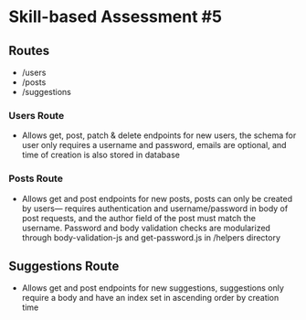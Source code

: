 # Skill-based Assessment #5

## Routes
- /users
- /posts
- /suggestions

### Users Route
- Allows get, post, patch & delete endpoints for new users, the schema for user only requires a username and password, emails are optional, and time of creation is also stored in database

### Posts Route
- Allows get and post endpoints for new posts, posts can only be created by users— requires authentication and username/password in body of post requests, and the author field of the post must match the username. Password and body validation checks are modularized through body-validation-js and get-password.js in /helpers directory

## Suggestions Route
- Allows get and post endpoints for new suggestions, suggestions only require a body and have an index set in ascending order by creation time
